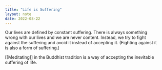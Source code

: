 ```yaml
---
title: "Life is Suffering"
layout: note
date: 2022-08-22
---
```


Our lives are defined by constant suffering. There is always something wrong with our lives and we are never content. Instead, we try to fight against the suffering and avoid it instead of accepting it. (Fighting against it is also a form of suffering.)

[[Meditating]] in the Buddhist tradition is a way of accepting the inevitable suffering of life.
